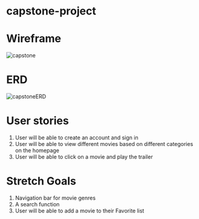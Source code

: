 # capstone-project

# Wireframe

![capstone](https://user-images.githubusercontent.com/101623317/171937062-ce2fc8cc-17c6-45a5-a9a0-fff557c52e8b.png)

# ERD
![capstoneERD](https://user-images.githubusercontent.com/101623317/172198777-ffb17628-1380-41f9-bb07-8dba64eaa725.png)


# User stories
1) User will be able to create an account and sign in
2) User will be able to view different movies based on different categories on the homepage
3) User will be able to click on a movie and play the trailer

# Stretch Goals
1) Navigation bar for movie genres
2) A search function
3) User will be able to add a movie to their Favorite list
